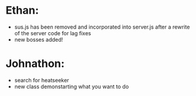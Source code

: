 # Ethan:

- sus.js has been removed and incorporated into server.js
after a rewrite of the server code for lag fixes
- new bosses added!
# Johnathon:

- search for heatseeker
- new class demonstarting what you want to do
